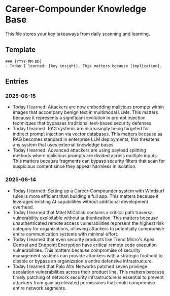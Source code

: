 # Career-Compounder Knowledge Base

This file stores your key takeaways from daily scanning and learning.

## Template
```
### [YYYY-MM-DD]
- Today I learned: [key insight]. This matters because [implication].
```

## Entries
### 2025-06-15
- Today I learned: Attackers are now embedding malicious prompts within images that accompany benign text in multimodal LLMs. This matters because it represents a significant evolution in prompt injection techniques that bypasses traditional text-based security defenses.
- Today I learned: RAG systems are increasingly being targeted for indirect prompt injection via vector databases. This matters because as RAG becomes standard in enterprise LLM deployments, this threatens any system that uses external knowledge bases.
- Today I learned: Advanced attackers are using payload splitting methods where malicious prompts are divided across multiple inputs. This matters because fragments can bypass security filters that scan for suspicious content since they appear harmless in isolation.

### 2025-06-14
- Today I learned: Setting up a Career-Compounder system with Windsurf rules is more efficient than building a full app. This matters because it leverages existing AI capabilities without additional development overhead.
- Today I learned that Mitel MiCollab contains a critical path traversal vulnerability exploitable without authentication. This matters because unauthenticated remote access vulnerabilities represent the highest risk category for organizations, allowing attackers to potentially compromise entire communication systems with minimal effort.
- Today I learned that even security products like Trend Micro's Apex Central and Endpoint Encryption have critical remote code execution vulnerabilities. This matters because compromise of security management systems can provide attackers with a strategic foothold to disable or bypass an organization's entire defensive infrastructure.
- Today I learned that Palo Alto Networks patched seven privilege escalation vulnerabilities across their product line. This matters because timely patching of network security infrastructure is essential to prevent attackers from gaining elevated permissions that could compromise entire network segments.
